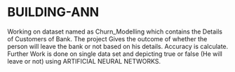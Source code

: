 # BUILDING-ANN
Working on dataset named as Churn_Modelling which contains the Details of Customers of Bank.
The project Gives the outcome of whether the person will leave the bank or not based on his details.
Accuracy is calculate.
Further Work is done on single data set and depicting true or false (He will leave or not) using ARTIFICIAL NEURAL NETWORKS.
